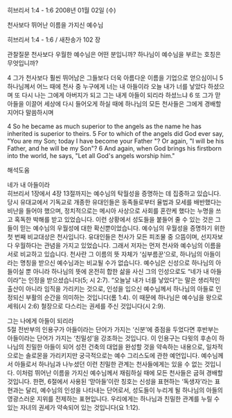 히브리서 1:4 - 1:6 
2008년 01월 02일 (수)

천사보다 뛰어난 이름을 가지신 예수님



히브리서 1:4 - 1:6 / 새찬송가 102 장


관찰질문
천사보다 우월한 예수님은 어떤 분입니까? 
하나님이 예수님을 부르는 호칭은 무엇입니까? 

4 그가 천사보다 훨씬 뛰어남은 그들보다 더욱 아름다운 이름을 기업으로 얻으심이니 5 하나님께서 어느 때에 천사 중 누구에게 너는 내 아들이라 오늘 내가 너를 낳았다 하셨으며 또 다시 나는 그에게 아버지가 되고 그는 내게 아들이 되리라 하셨느냐 6 또 그가 맏아들을 이끌어 세상에 다시 들어오게 하실 때에 하나님의 모든 천사들은 그에게 경배할지어다 말씀하시며  

4 So he became as much superior to the angels as the name he has inherited is superior to theirs. 5 For to which of the angels did God ever say, "You are my Son; today I have become your Father "? Or again, "I will be his Father, and he will be my Son"? 6 And again, when God brings his firstborn into the world, he says, "Let all God's angels worship him."

해석도움





네가 내 아들이라  
히브리서 1장에서 4장 13절까지는 예수님의 탁월성을 증명하는 데 집중하고 있습니다. 당시 유대교에서 기독교로 개종한 유대인들은 동족들로부터 율법과 모세를 배반했다는 비난을 들어야 했으며, 정치적으로는 메시아 사상으로 사회를 혼란케 했다는 누명을 쓰고 혹독한 박해를 받고 있었습니다. 이런 상황에서 성도들을 붙들어 줄 수 있는 것은 그들이 믿는 예수님의 우월성에 대한 확신뿐이었습니다. 예수님의 우월성을 증명하기 위한 첫 번째 비교대상은 천사입니다. 유대인들은 천사가 모든 피조물 중 으뜸이며, 선지자보다 우월하다는 관념을 가지고 있었습니다. 그래서 저자는 먼저 천사와 예수님의 이름을 서로 비교하고 있습니다. 천사란 그 이름의 뜻 자체가 ‘심부름꾼’으로, 하나님의 아들이라는 명칭을 받으신 예수님과는 비교될 수가 없습니다. 예수님은 신성으로 하나님의 아들이실 뿐 아니라 하나님의 뜻에 온전히 합한 삶을 사신 그의 인성으로도 “네가 내 아들이라”는 인정을 받으셨습니다(5; 시 2:7). “오늘날 내가 너를 낳았다”는 말은 생리적인 출산이 아니라 임직을 가리키는 것으로, 인성을 입으신 예수님께서 하나님의 아들로 인정되신 부활의 순간을 의미하는 것입니다(롬 1:4). 이 때문에 하나님은 예수님을 왕으로 세워(시 2:6) 철장으로 다스리는 권세를 주신 것입니다(시 2:9).

그는 나에게 아들이 되리라  
5절 전반부의 인용구가 아들이라는 단어가 가지는 ‘신분’에 중점을 두었다면 후반부는 아들이라는 단어가 가지는 ‘친밀성’을 강조하는 것입니다. 이 인용구는 다윗의 후손이 하나님의 친밀한 아들이 되어 성전 건축의 대업을 완성할 것을 약속하는 내용으로, 일차적으로는 솔로몬을 가리키지만 궁극적으로는 예수 그리스도에 관한 예언입니다. 예수님께서 아들로서 하나님과 나누셨던 이런 친밀한 관계는 천사들에게는 있을 수 없는 것입니다. 이처럼 뛰어난 이름을 가지신 예수님께서 재림하실 때에 모든 천사들은 굽혀 경배할 것입니다. 한편, 6절에서 사용된 ‘맏아들’이란 칭호는 신성을 표현하는 ‘독생자’라는 표현과는 달리, 예수님의 인성을 나타내는 단어로서, 성도들이 누리게 될 하나님의 아들의 영광스러운 지위를 전제하는 표현입니다. 우리에게는 하나님과 친밀한 관계를 누릴 수 있는 자녀의 권세가 약속되어 있는 것입니다(요 1:12).
